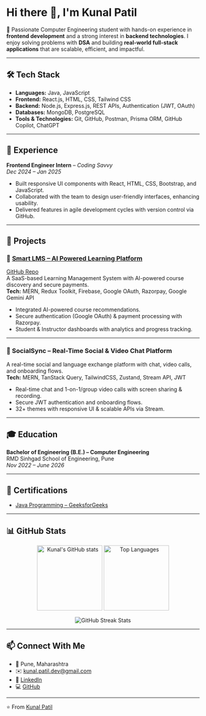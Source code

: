 # Hi there 👋, I'm Kunal Patil  

🚀 Passionate Computer Engineering student with hands-on experience in **frontend development** and a strong interest in **backend technologies**. I enjoy solving problems with **DSA** and building **real-world full-stack applications** that are scalable, efficient, and impactful.  

---

## 🛠️ Tech Stack

- **Languages:** Java, JavaScript  
- **Frontend:** React.js, HTML, CSS, Tailwind CSS  
- **Backend:** Node.js, Express.js, REST APIs, Authentication (JWT, OAuth)  
- **Databases:** MongoDB, PostgreSQL  
- **Tools & Technologies:** Git, GitHub, Postman, Prisma ORM, GitHub Copilot, ChatGPT  

---

## 💼 Experience

**Frontend Engineer Intern** – *Coding Savvy*  
*Dec 2024 – Jan 2025*  
- Built responsive UI components with React, HTML, CSS, Bootstrap, and JavaScript.  
- Collaborated with the team to design user-friendly interfaces, enhancing usability.  
- Delivered features in agile development cycles with version control via GitHub.  

---

## 🚀 Projects  

### 🔹 [Smart LMS – AI Powered Learning Platform](https://smart-lms-d0zm.onrender.com/)  
[GitHub Repo](https://github.com/kunal-patil-dev/SmartLMS)  
A SaaS-based Learning Management System with AI-powered course discovery and secure payments.  
**Tech:** MERN, Redux Toolkit, Firebase, Google OAuth, Razorpay, Google Gemini API  
- Integrated AI-powered course recommendations.  
- Secure authentication (Google OAuth) & payment processing with Razorpay.  
- Student & Instructor dashboards with analytics and progress tracking.  

---

### 🔹 SocialSync – Real-Time Social & Video Chat Platform  
A real-time social and language exchange platform with chat, video calls, and onboarding flows.  
**Tech:** MERN, TanStack Query, TailwindCSS, Zustand, Stream API, JWT  
- Real-time chat and 1-on-1/group video calls with screen sharing & recording.  
- Secure JWT authentication and onboarding flows.  
- 32+ themes with responsive UI & scalable APIs via Stream.  

---

## 🎓 Education  

**Bachelor of Engineering (B.E.) – Computer Engineering**  
RMD Sinhgad School of Engineering, Pune  
*Nov 2022 – June 2026*  

---

## 📜 Certifications  

- [Java Programming – GeeksforGeeks](https://media.geeksforgeeks.org/courses/certificates/f185f68c07eae5a976f1cf5488c8c9a7.pdf)  

---

## 📊 GitHub Stats  

<p align="center">
  <img src="https://github-readme-stats.vercel.app/api?username=kunal-patil-dev&show_icons=true&theme=tokyonight" alt="Kunal's GitHub stats" height="170" />
  <img src="https://github-readme-stats.vercel.app/api/top-langs/?username=kunal-patil-dev&layout=compact&theme=tokyonight" alt="Top Languages" height="170" />
</p>

<p align="center">
  <img src="https://github-readme-streak-stats.herokuapp.com/?user=kunal-patil-dev&theme=tokyonight" alt="GitHub Streak Stats" />
</p>

---

## 📫 Connect With Me  

- 📍 Pune, Maharashtra  
- ✉️ [kunal.patil.dev@gmail.com](mailto:kunal.patil.dev@gmail.com)  
- 💼 [LinkedIn](https://linkedin.com/in/kunal-patil-dev)  
- 💻 [GitHub](https://github.com/kunal-patil-dev)  

---
⭐️ From [Kunal Patil](https://github.com/kunal-patil-dev)  
